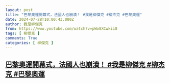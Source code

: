 ```yaml
---
layout: post
title: "巴黎奧運開幕式，法國人也崩潰！ #我是柳傑克 #柳杰克 #巴黎奧運"
date: 2024-07-28T10:00:43.000Z
author: 我是柳傑克
from: https://www.youtube.com/watch?v=pWo8XCwkii8
tags: [ 柳傑克 ]
comments: True
categories: [ 柳傑克 ]
---
```

<!--1722160843000-->
[巴黎奧運開幕式，法國人也崩潰！ #我是柳傑克 #柳杰克 #巴黎奧運](https://www.youtube.com/watch?v=pWo8XCwkii8)
------

<div>

</div>
